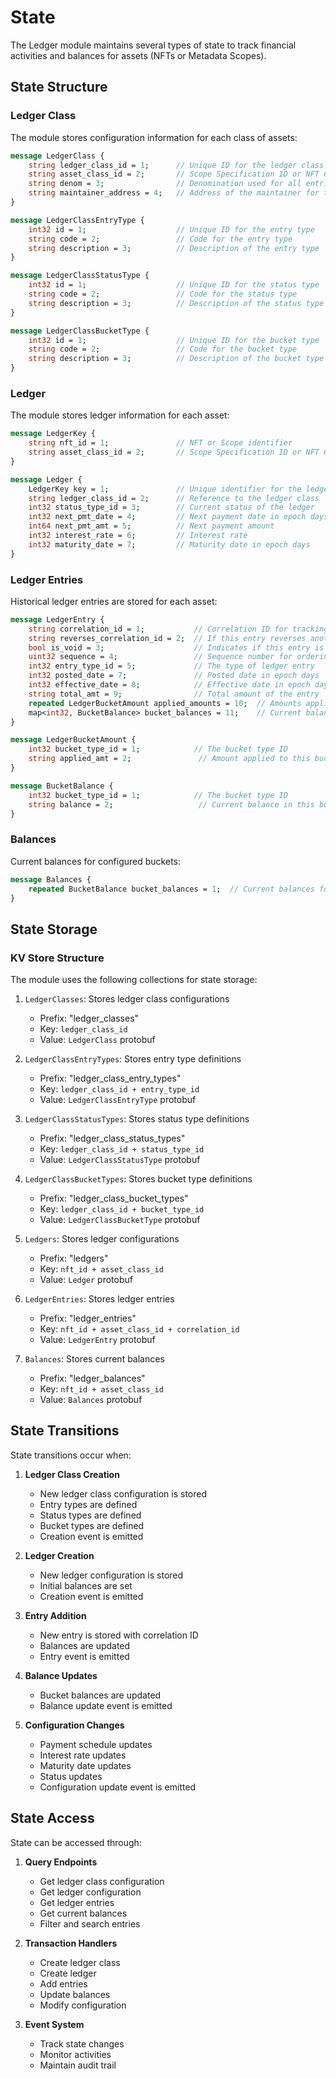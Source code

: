 # State

The Ledger module maintains several types of state to track financial activities and balances for assets (NFTs or Metadata Scopes).

## State Structure

### Ledger Class
The module stores configuration information for each class of assets:

```protobuf
message LedgerClass {
    string ledger_class_id = 1;      // Unique ID for the ledger class
    string asset_class_id = 2;       // Scope Specification ID or NFT Class ID
    string denom = 3;                // Denomination used for all entries in this class
    string maintainer_address = 4;   // Address of the maintainer for the ledger class
}

message LedgerClassEntryType {
    int32 id = 1;                    // Unique ID for the entry type
    string code = 2;                 // Code for the entry type
    string description = 3;          // Description of the entry type
}

message LedgerClassStatusType {
    int32 id = 1;                    // Unique ID for the status type
    string code = 2;                 // Code for the status type
    string description = 3;          // Description of the status type
}

message LedgerClassBucketType {
    int32 id = 1;                    // Unique ID for the bucket type
    string code = 2;                 // Code for the bucket type
    string description = 3;          // Description of the bucket type
}
```

### Ledger
The module stores ledger information for each asset:

```protobuf
message LedgerKey {
    string nft_id = 1;               // NFT or Scope identifier
    string asset_class_id = 2;       // Scope Specification ID or NFT Class ID
}

message Ledger {
    LedgerKey key = 1;               // Unique identifier for the ledger
    string ledger_class_id = 2;      // Reference to the ledger class
    int32 status_type_id = 3;        // Current status of the ledger
    int32 next_pmt_date = 4;         // Next payment date in epoch days
    int64 next_pmt_amt = 5;          // Next payment amount
    int32 interest_rate = 6;         // Interest rate
    int32 maturity_date = 7;         // Maturity date in epoch days
}
```

### Ledger Entries
Historical ledger entries are stored for each asset:

```protobuf
message LedgerEntry {
    string correlation_id = 1;           // Correlation ID for tracking with external systems (max 50 characters)
    string reverses_correlation_id = 2;  // If this entry reverses another entry, the correlation ID of the reversed entry
    bool is_void = 3;                    // Indicates if this entry is void and should be excluded from balance calculations
    uint32 sequence = 4;                 // Sequence number for ordering entries with same effective date (less than 100)
    int32 entry_type_id = 5;             // The type of ledger entry
    int32 posted_date = 7;               // Posted date in epoch days
    int32 effective_date = 8;            // Effective date in epoch days
    string total_amt = 9;                // Total amount of the entry
    repeated LedgerBucketAmount applied_amounts = 10;  // Amounts applied to different buckets
    map<int32, BucketBalance> bucket_balances = 11;    // Current balances for each bucket
}

message LedgerBucketAmount {
    int32 bucket_type_id = 1;            // The bucket type ID
    string applied_amt = 2;               // Amount applied to this bucket
}

message BucketBalance {
    int32 bucket_type_id = 1;            // The bucket type ID
    string balance = 2;                   // Current balance in this bucket
}
```

### Balances
Current balances for configured buckets:

```protobuf
message Balances {
    repeated BucketBalance bucket_balances = 1;  // Current balances for each bucket type
}
```

## State Storage

### KV Store Structure
The module uses the following collections for state storage:

1. `LedgerClasses`: Stores ledger class configurations
   - Prefix: "ledger_classes"
   - Key: `ledger_class_id`
   - Value: `LedgerClass` protobuf

2. `LedgerClassEntryTypes`: Stores entry type definitions
   - Prefix: "ledger_class_entry_types"
   - Key: `ledger_class_id + entry_type_id`
   - Value: `LedgerClassEntryType` protobuf

3. `LedgerClassStatusTypes`: Stores status type definitions
   - Prefix: "ledger_class_status_types"
   - Key: `ledger_class_id + status_type_id`
   - Value: `LedgerClassStatusType` protobuf

4. `LedgerClassBucketTypes`: Stores bucket type definitions
   - Prefix: "ledger_class_bucket_types"
   - Key: `ledger_class_id + bucket_type_id`
   - Value: `LedgerClassBucketType` protobuf

5. `Ledgers`: Stores ledger configurations
   - Prefix: "ledgers"
   - Key: `nft_id + asset_class_id`
   - Value: `Ledger` protobuf

6. `LedgerEntries`: Stores ledger entries
   - Prefix: "ledger_entries"
   - Key: `nft_id + asset_class_id + correlation_id`
   - Value: `LedgerEntry` protobuf

7. `Balances`: Stores current balances
   - Prefix: "ledger_balances"
   - Key: `nft_id + asset_class_id`
   - Value: `Balances` protobuf

## State Transitions

State transitions occur when:

1. **Ledger Class Creation**
   - New ledger class configuration is stored
   - Entry types are defined
   - Status types are defined
   - Bucket types are defined
   - Creation event is emitted

2. **Ledger Creation**
   - New ledger configuration is stored
   - Initial balances are set
   - Creation event is emitted

3. **Entry Addition**
   - New entry is stored with correlation ID
   - Balances are updated
   - Entry event is emitted

4. **Balance Updates**
   - Bucket balances are updated
   - Balance update event is emitted

5. **Configuration Changes**
   - Payment schedule updates
   - Interest rate updates
   - Maturity date updates
   - Status updates
   - Configuration update event is emitted

## State Access

State can be accessed through:

1. **Query Endpoints**
   - Get ledger class configuration
   - Get ledger configuration
   - Get ledger entries
   - Get current balances
   - Filter and search entries

2. **Transaction Handlers**
   - Create ledger class
   - Create ledger
   - Add entries
   - Update balances
   - Modify configuration

3. **Event System**
   - Track state changes
   - Monitor activities
   - Maintain audit trail 